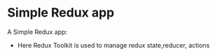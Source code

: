 # Simple Redux app

A Simple Redux app:

- Here Redux Toolkit is used to manage redux state,reducer, actions
